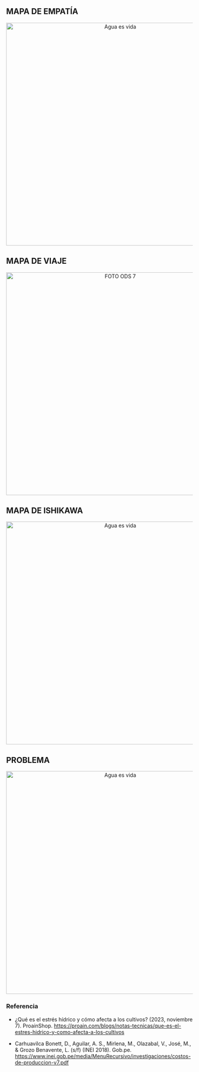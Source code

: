 ## MAPA DE EMPATÍA
<p align="center">
  <img src="https://i.postimg.cc/4d4fCHYB/Presentacion-encuentra-tu-creatividad-papel-azul-3.jpg(https://postimg.cc/Lq7KLXB1)" alt="Agua es vida" width="600px" />
</p>


## MAPA DE VIAJE
<p align="center">
  <img src="https://i.postimg.cc/zGtskp3W/Mapa-de-viaje.jpg)](https://postimg.cc/jDf3xHHd)" alt="FOTO ODS 7" width="600px" />
</p>


## MAPA DE ISHIKAWA
<p align="center">
  <img src="https://i.postimg.cc/j2q1VjDd/Gr-fico-Diagrama-de-Ishikawa-Profesional-Azul-4.jpg)](https://postimg.cc/2bJGhrdP)" alt="Agua es vida" width="600px" />
</p>


## PROBLEMA 
<p align="center">
  <img src="https://i.postimg.cc/bwmDhy3V/Gr-fico-Diagrama-de-Ishikawa-Profesional-Azul-5.jpg)](https://postimg.cc/21B8dDpn)" alt="Agua es vida" width="600px" />
</p>

### Referencia
* ¿Qué es el estrés hídrico y cómo afecta a los cultivos? (2023, noviembre 7). ProainShop. https://proain.com/blogs/notas-tecnicas/que-es-el-estres-hidrico-y-como-afecta-a-los-cultivos
  
* Carhuavilca Bonett, D., Aguilar, A. S., Mirlena, M., Olazabal, V., José, M., & Grozo Benavente, L. (s/f) (INEI 2018). Gob.pe. https://www.inei.gob.pe/media/MenuRecursivo/investigaciones/costos-de-produccion-v7.pdf

